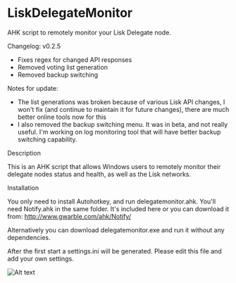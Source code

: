 # LiskDelegateMonitor
AHK script to remotely monitor your Lisk Delegate node.

Changelog:
v0.2.5
 - Fixes regex for changed API responses
 - Removed voting list generation
 - Removed backup switching
 
Notes for update:
- The list generations was broken because of various Lisk API changes, I won't fix (and continue to maintain it for future   changes), there are much better online tools now for this
- I also removed the backup switching menu. It was in beta, and not really useful. I'm working on log monitoring tool that will have better backup switching capability.

Description

This is an AHK script that allows Windows users to remotely monitor their delegate nodes status and health, as well as the Lisk networks.

Installation

You only need to install Autohotkey, and run delegatemonitor.ahk.
You'll need Notify.ahk in the same folder. It's included here or you can download it from: http://www.gwarble.com/ahk/Notify/

Alternatively you can download delegatemonitor.exe and run it without any dependencies.

After the first start a settings.ini will be generated. Please edit this file and add your own settings.

![Alt text](http://i.imgur.com/7tn3kcO.png "Screenshot")
	
